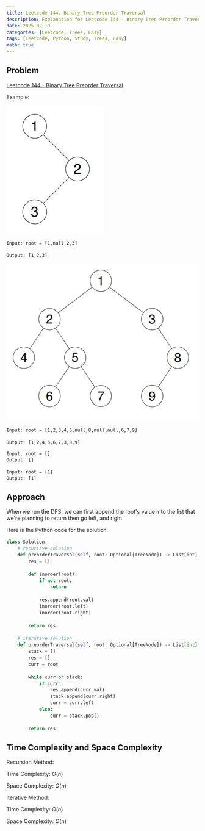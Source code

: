 ```yaml
---
title: Leetcode 144. Binary Tree Preorder Traversal
description: Explanation for Leetcode 144 - Binary Tree Preorder Traversal, and its solution in Python.
date: 2025-02-19
categories: [Leetcode, Trees, Easy]
tags: [Leetcode, Python, Study, Trees, Easy]
math: true
---
```


## Problem
[Leetcode 144 - Binary Tree Preorder Traversal](https://leetcode.com/problems/binary-tree-preorder-traversal/description/)

Example:

![Desktop View](/assets/img/leetcode/leetcode144-1.png)
```
Input: root = [1,null,2,3]

Output: [1,2,3]
```

![Desktop View](/assets/img/leetcode/leetcode144-2.png)
```
Input: root = [1,2,3,4,5,null,8,null,null,6,7,9]

Output: [1,2,4,5,6,7,3,8,9]
```

```
Input: root = []
Output: []

Input: root = [1]
Output: [1]
```

## Approach

When we run the DFS, we can first append the root's value into the list that we're planning to return then go left, and right

Here is the Python code for the solution:
```python
class Solution:
    # recurisve solution
    def preorderTraversal(self, root: Optional[TreeNode]) -> List[int]:
        res = []

        def inorder(root):
            if not root:
                return
            
            res.append(root.val)
            inorder(root.left)
            inorder(root.right)
        
        return res
        
    # iterative solution
    def preorderTraversal(self, root: Optional[TreeNode]) -> List[int]:
        stack = []
        res = []
        curr = root

        while curr or stack:
            if curr:
                res.append(curr.val)
                stack.append(curr.right)
                curr = curr.left
            else:
                curr = stack.pop()
        
        return res
```
## Time Complexity and Space Complexity

Recursion Method: 

Time Complexity: $O(n)$

Space Complexity: $O(n)$

Iterative Method:

Time Complexity: $O(n)$

Space Complexity: $O(n)$